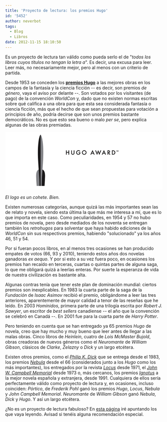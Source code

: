 ```yaml
---
title: 'Proyecto de lectura: los premios Hugo'
id: '5452'
author: neverbot
tags:
  - Blog
  - Libros
date: 2012-11-15 18:10:50
---
```


Es un proyecto de lectura tan válido como pueda serlo el de "_todos los libros cuyos títulos no tengan la letra a_". Es decir, una excusa para leer. Leer más, no necesariamente mejor, pero al menos con un criterio de partida.

Desde 1953 se conceden los [**premios Hugo**](http://en.wikipedia.org/wiki/Hugo_Award) a las mejores obras en los campos de la fantasía y la ciencia ficción -- es decir, son premios _de género_, vaya el aviso por delante --. Son votados por los visitantes (de pago) de la convención _WorldCon_ y, dado que no existen normas escritas sobre qué califica a una obra para que esta sea considerada fantasía o ciencia ficción, más que el hecho de que sean propuestas para votación a principios de año, podría decirse que son unos premios bastante democráticos. No es que esto sea bueno o malo _per se_, pero explica algunas de las obras premiadas.

[![](./proyecto-de-lectura-los-premios-hugo/hugo_award.jpg "Hugo Award")](./proyecto-de-lectura-los-premios-hugo/hugo_award.jpg)

_El logo es un cohete. Bien._

Existen numerosas categorías, aunque quizá las más importantes sean las de relato y novela, siendo esta última la que más me interesa a mí, que es lo que importa en este caso. Como peculiaridades, en 1954 y 57 no hubo premios de novela, pero desde mediados de los noventa se entregan también los _retrohugos_ para solventar que haya habido ediciones de la _WorldCon_ sin sus respectivos premios, habiendo "solucionado" ya los años 46, 51 y 54.

Por si fueran pocos libros, en al menos tres ocasiones se han producido empates de votos (66, 93 y 2010), teniendo estos años dos novelas ganadoras _ex aequo_. Y por si esto a su vez fuera poco, en ocasiones los premios han recaído en terceras, cuartas o quintas partes de alguna saga, lo que me obligará quizá a leerlas enteras. Por suerte la esperanza de vida de nuestra civilización es bastante alta.

Algunas contras tenía que tener este plan de dominación mundial: ciertos premios son inexplicables. En 1983 la cuarta parte de la saga de la _Fundación_ de _Isaac Asimov_ recibió el premio, obligándome a leer las tres anteriores, aparentemente de mayor calidad a tenor de las reseñas que he leído. En 2003 _Homínidos_, primera parte de una trilogía escrita por _Robert J. Sawyer_, un escritor de _best sellers_ canadiense -- el año que la convención se celebró en Canadá --. En 2001 fue para la cuarta parte de _Harry Potter_.

Pero teniendo en cuenta que se han entregado ya 65 premios _Hugo_ de novela, creo que hay mucho y muy bueno que leer antes de llegar a las malas obras. Cinco libros de _Heinlein_, cuatro de _Lois McMaster Bujold_, obras creadoras de nuevos géneros como el _Neuromante_ de _William Gibson_, clásicos de _Clarke_, _Zelazny_ o _Dick_ y un largo etcétera.

Existen otros premios, como el [_Philip K. Dick_](http://en.wikipedia.org/wiki/Philip_K._Dick_Award) que se entrega desde el 1983, los premios [_Nebula_](http://en.wikipedia.org/wiki/Nebula_Award) desde el 66 (considerados junto a los _Hugo_ como los más importantes), los entregados por la revista _[Locus](http://en.wikipedia.org/wiki/Locus_Award)_ desde 1971, el [_John W. Campbell Memorial_](http://en.wikipedia.org/wiki/John_W._Campbell_Memorial_Award_for_Best_Science_Fiction_Novel) desde 1973 o, más cercanos, los premios [_Ignotus_](http://es.wikipedia.org/wiki/Premio_Ignotus) a la mejor novela española y extranjera, desde 1991. Cualquiera de ellos sería perfectamente válido como proyecto de lectura y, en ocasiones, incluso coinciden: _Pórtico_, de _Frederik Pohl_ ganó los premios _Hugo_, _Locus_, _Nebula_ y _John Campbell Memorial_. _Neuromante_ de _William Gibson_ ganó _Nebula_, _Dick_ y _Hugo_. Y así un largo etcétera.

¿No es un proyecto de lectura fabuloso? En [esta página](https://neverbot.com/los-premios-hugo/) iré apuntando los que vaya leyendo. Avisad si tenéis alguna recomendación especial.
